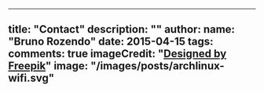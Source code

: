 
---
title: "Contact"
description: ""
author:
  name: "Bruno Rozendo"
date: 2015-04-15
tags:
comments: true
imageCredit: "<a href='http://www.freepik.com'>Designed by Freepik</a>"
image: "/images/posts/archlinux-wifi.svg"
---


  <script
  type="text/javascript"
  class="encharge-form-embed-script"
  src="https://resources-app.encharge.io/embed-production.min.js"
></script>
<div 
  class="encharge-form-embed" 
  data-encharge-form-id="a903df75-1078-4543-9f52-65bedf5592c4"
></div>
